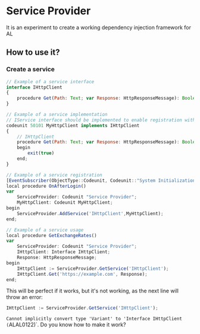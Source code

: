 # Service Provider
It is an experiment to create a working dependency injection framework for AL

## How to use it?
### Create a service
```javascript
// Example of a service interface
interface IHttpClient
{
    procedure Get(Path: Text; var Response: HttpResponseMessage): Boolean
}

// Example of a service implementation
// IService interface should be implemented to enable registration with a service provider
codeunit 50101 MyHttpClient implements IHttpClient
{
    // IHttpClient
    procedure Get(Path: Text; var Response: HttpResponseMessage): Boolean
    begin
        exit(true)
    end;
}

// Example of a service registration
[EventSubscriber(ObjectType::Codeunit, Codeunit::"System Initialization", 'OnAfterLogin', '', true, true)]
local procedure OnAfterLogin()
var
    ServiceProvider: Codeunit "Service Provider";
    MyHttpClient: Codeunit MyHttpClient;
begin
    ServiceProvider.AddService('IHttpClient',MyHttpClient);
end;

// Example of a service usage
local procedure GetExchangeRates()
var
    ServiceProvider: Codeunit "Service Provider";
    IHttpClient: Interface IHttpClient;
    Response: HttpResponseMessage;
begin
    IHttpClient := ServiceProvider.GetService('IHttpClient');
    IHttpClient.Get('https://example.com', Response);
end;
```

This will be perfect if it works, but it's not working, as the next line will throw an error:
```javascript
IHttpClient := ServiceProvider.GetService('IHttpClient');
```

`Cannot implicitly convert type 'Variant' to 'Interface IHttpClient (`ALAL0122)`. 
Do you know how to make it work?
